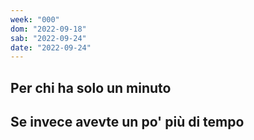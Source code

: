 ```yaml
---
week: "000"
dom: "2022-09-18"
sab: "2022-09-24"
date: "2022-09-24"
---
```


## Per chi ha solo un minuto

## Se invece avevte un po' più di tempo
